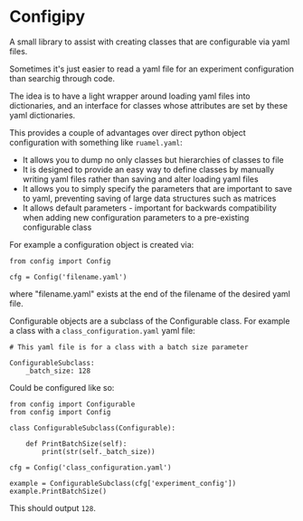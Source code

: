 Configipy
===
A small library to assist with creating classes that are configurable via yaml files.

Sometimes it's just easier to read a yaml file for an experiment configuration than searchig through code.

The idea is to have a light wrapper around loading yaml files into dictionaries, and an interface for classes whose attributes are set by these yaml dictionaries.

This provides a couple of advantages over direct python object configuration with something like `ruamel.yaml`:
 - It allows you to dump no only classes but hierarchies of classes to file
 - It is designed to provide an easy way to define classes by manually writing yaml files rather than saving and alter loading yaml files
 - It allows you to simply specify the parameters that are important to save to yaml, preventing saving of large data structures such as matrices
 - It allows default parameters - important for backwards compatibility when adding new configuration parameters to a pre-existing configurable class

For example a configuration object is created via:

```
from config import Config

cfg = Config('filename.yaml')
```

where "filename.yaml" exists at the end of the filename of the desired yaml file.

Configurable objects are a subclass of the Configurable class. For example a class with a `class_configuration.yaml` yaml file:

```
# This yaml file is for a class with a batch size parameter

ConfigurableSubclass:
    _batch_size: 128
```

Could be configured like so:

```
from config import Configurable
from config import Config

class ConfigurableSubclass(Configurable):

	def PrintBatchSize(self):
		print(str(self._batch_size))

cfg = Config('class_configuration.yaml')

example = ConfigurableSubclass(cfg['experiment_config'])
example.PrintBatchSize()
```

This should output `128`.
